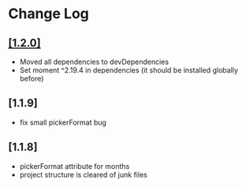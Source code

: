 # Change Log

## [[1.2.0]](https://github.com/byzg/ion2-datetime-picker/releases/tag/1.2.0)
* Moved all dependencies to devDependencies
* Set moment ^2.19.4 in dependencies (it should be installed globally before)

## [1.1.9]
* fix small pickerFormat bug

## [1.1.8]
* pickerFormat attribute for months
* project structure is cleared of junk files
